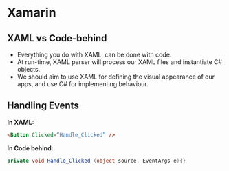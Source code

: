 # Xamarin

## XAML vs Code-behind

- Everything you do with XAML, can be done with code. 
- At run-time, XAML parser will process our XAML files and instantiate C# objects. 
- We should aim to use XAML for defining the visual appearance of our apps, and use C# for implementing behaviour.

## Handling Events
**In XAML:**
```html
<Button Clicked=“Handle_Clicked” />
```
**In Code behind:**
```csharp
private void Handle_Clicked (object source, EventArgs e){}
```
